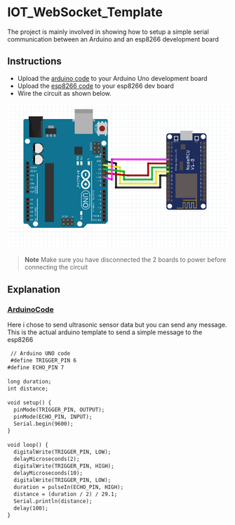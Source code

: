# IOT_WebSocket_Template
The project is mainly involved in showing how to setup a simple serial communication between an Arduino and an esp8266 development board

## Instructions
- Upload the [arduino code](ArduinoCode/ArduinoCode.ino) to your Arduino Uno development board
- Upload the [esp8266 code](esp8266Code/esp8266Code.ino) to your esp8266 dev board
- Wire the circuit as shown below.

![CIRCUIT...](images/circuit.PNG?raw=true "Optional Title")

> **Note** 
> Make sure you have disconnected the 2 boards to power before connecting the circuit

## Explanation
### [ArduinoCode](ArduinoCode/ArduinoCode.ino)
Here i chose to send ultrasonic sensor data but you can send any message.
This is the actual arduino template to send a simple message to the esp8266
```
 // Arduino UNO code
 #define TRIGGER_PIN 6
#define ECHO_PIN 7

long duration;
int distance;

void setup() {
  pinMode(TRIGGER_PIN, OUTPUT);
  pinMode(ECHO_PIN, INPUT);
  Serial.begin(9600);
}

void loop() {
  digitalWrite(TRIGGER_PIN, LOW);
  delayMicroseconds(2);
  digitalWrite(TRIGGER_PIN, HIGH);
  delayMicroseconds(10);
  digitalWrite(TRIGGER_PIN, LOW);
  duration = pulseIn(ECHO_PIN, HIGH);
  distance = (duration / 2) / 29.1;
  Serial.println(distance);
  delay(100);
}


```
